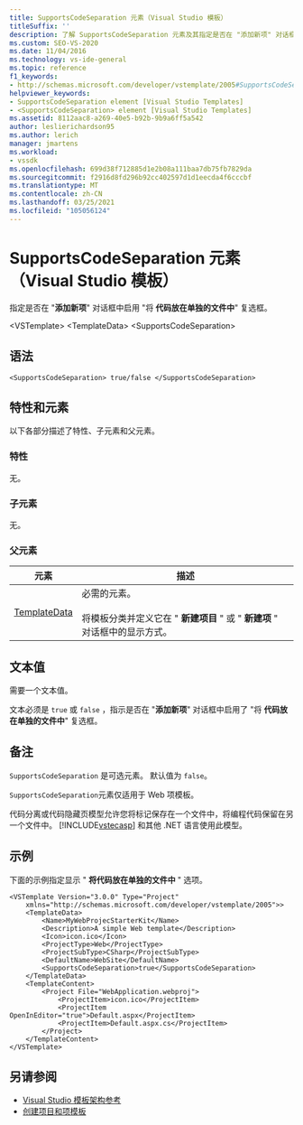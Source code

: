 ```yaml
---
title: SupportsCodeSeparation 元素（Visual Studio 模板）
titleSuffix: ''
description: 了解 SupportsCodeSeparation 元素及其指定是否在 "添加新项" 对话框中启用了 "将代码放在单独的文件中" 复选框。
ms.custom: SEO-VS-2020
ms.date: 11/04/2016
ms.technology: vs-ide-general
ms.topic: reference
f1_keywords:
- http://schemas.microsoft.com/developer/vstemplate/2005#SupportsCodeSeparation
helpviewer_keywords:
- SupportsCodeSeparation element [Visual Studio Templates]
- <SupportsCodeSeparation> element [Visual Studio Templates]
ms.assetid: 8112aac8-a269-40e5-b92b-9b9a6ff5a542
author: leslierichardson95
ms.author: lerich
manager: jmartens
ms.workload:
- vssdk
ms.openlocfilehash: 699d38f712885d1e2b08a111baa7db75fb7829da
ms.sourcegitcommit: f2916d8fd296b92cc402597d1d1eecda4f6cccbf
ms.translationtype: MT
ms.contentlocale: zh-CN
ms.lasthandoff: 03/25/2021
ms.locfileid: "105056124"
---
```

# <a name="supportscodeseparation-element-visual-studio-templates"></a>SupportsCodeSeparation 元素（Visual Studio 模板）
指定是否在 "**添加新项**" 对话框中启用 "将 **代码放在单独的文件中**" 复选框。

 \<VSTemplate> \<TemplateData>
 \<SupportsCodeSeparation>

## <a name="syntax"></a>语法

```
<SupportsCodeSeparation> true/false </SupportsCodeSeparation>
```

## <a name="attributes-and-elements"></a>特性和元素
 以下各部分描述了特性、子元素和父元素。

### <a name="attributes"></a>特性
 无。

### <a name="child-elements"></a>子元素
 无。

### <a name="parent-elements"></a>父元素

|元素|描述|
|-------------|-----------------|
|[TemplateData](../extensibility/templatedata-element-visual-studio-templates.md)|必需的元素。<br /><br /> 将模板分类并定义它在 " **新建项目** " 或 " **新建项** " 对话框中的显示方式。|

## <a name="text-value"></a>文本值
 需要一个文本值。

 文本必须是 `true` 或 `false` ，指示是否在 "**添加新项**" 对话框中启用了 "将 **代码放在单独的文件中**" 复选框。

## <a name="remarks"></a>备注
 `SupportsCodeSeparation` 是可选元素。 默认值为 `false`。

 `SupportsCodeSeparation`元素仅适用于 Web 项模板。

 代码分离或代码隐藏页模型允许您将标记保存在一个文件中，将编程代码保留在另一个文件中。 [!INCLUDE[vstecasp](../code-quality/includes/vstecasp_md.md)] 和其他 .NET 语言使用此模型。

## <a name="example"></a>示例
 下面的示例指定显示 " **将代码放在单独的文件中** " 选项。

```
<VSTemplate Version="3.0.0" Type="Project"
    xmlns="http://schemas.microsoft.com/developer/vstemplate/2005">>
    <TemplateData>
        <Name>MyWebProjecStarterKit</Name>
        <Description>A simple Web template</Description>
        <Icon>icon.ico</Icon>
        <ProjectType>Web</ProjectType>
        <ProjectSubType>CSharp</ProjectSubType>
        <DefaultName>WebSite</DefaultName>
        <SupportsCodeSeparation>true</SupportsCodeSeparation>
    </TemplateData>
    <TemplateContent>
        <Project File="WebApplication.webproj">
            <ProjectItem>icon.ico</ProjectItem>
            <ProjectItem OpenInEditor="true">Default.aspx</ProjectItem>
            <ProjectItem>Default.aspx.cs</ProjectItem>
        </Project>
    </TemplateContent>
</VSTemplate>
```

## <a name="see-also"></a>另请参阅
- [Visual Studio 模板架构参考](../extensibility/visual-studio-template-schema-reference.md)
- [创建项目和项模板](../ide/creating-project-and-item-templates.md)
